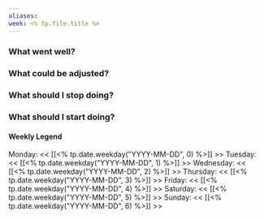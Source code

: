 ```yaml
---
aliases: 
week: <% tp.file.title %>
---
```

### What went well?


### What could be adjusted?


### What should I stop doing?


### What should I start doing?


#### Weekly Legend
Monday: << [[<% tp.date.weekday("YYYY-MM-DD", 0) %>]] >>
Tuesday: << [[<% tp.date.weekday("YYYY-MM-DD", 1) %>]] >>
Wednesday: << [[<% tp.date.weekday("YYYY-MM-DD", 2) %>]] >>
Thursday: << [[<% tp.date.weekday("YYYY-MM-DD", 3) %>]] >>
Friday: << [[<% tp.date.weekday("YYYY-MM-DD", 4) %>]] >>
Saturday: << [[<% tp.date.weekday("YYYY-MM-DD", 5) %>]] >>
Sunday: << [[<% tp.date.weekday("YYYY-MM-DD", 6) %>]] >>
